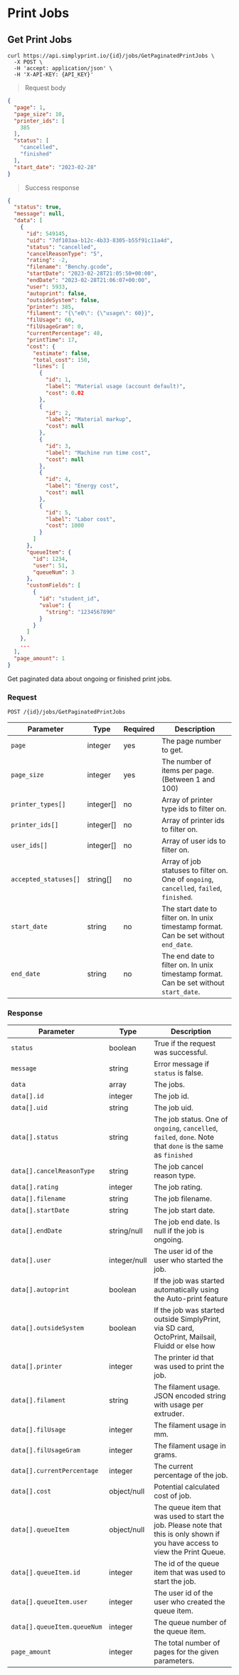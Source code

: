 # Print Jobs

## Get Print Jobs

```shell
curl https://api.simplyprint.io/{id}/jobs/GetPaginatedPrintJobs \
  -X POST \
  -H 'accept: application/json' \
  -H 'X-API-KEY: {API_KEY}'
```

> Request body

```json
{
  "page": 1,
  "page_size": 10,
  "printer_ids": [
    385
  ],
  "status": [
    "cancelled",
    "finished"
  ],
  "start_date": "2023-02-28"
}
```

> Success response

```json
{
  "status": true,
  "message": null,
  "data": [
    {
      "id": 549145,
      "uid": "7df103aa-b12c-4b33-8305-b55f91c11a4d",
      "status": "cancelled",
      "cancelReasonType": "5",
      "rating": -2,
      "filename": "Benchy.gcode",
      "startDate": "2023-02-28T21:05:50+00:00",
      "endDate": "2023-02-28T21:06:07+00:00",
      "user": 5933,
      "autoprint": false,
      "outsideSystem": false,
      "printer": 385,
      "filament": "{\"e0\": {\"usage\": 60}}",
      "filUsage": 60,
      "filUsageGram": 0,
      "currentPercentage": 48,
      "printTime": 17,
      "cost": {
        "estimate": false,
        "total_cost": 150,
        "lines": [
          {
            "id": 1,
            "label": "Material usage (account default)",
            "cost": 0.02
          },
          {
            "id": 2,
            "label": "Material markup",
            "cost": null
          },
          {
            "id": 3,
            "label": "Machine run time cost",
            "cost": null
          },
          {
            "id": 4,
            "label": "Energy cost",
            "cost": null
          },
          {
            "id": 5,
            "label": "Labor cost",
            "cost": 1000
          }
        ]
      },
      "queueItem": {
        "id": 1234,
        "user": 51,
        "queueNum": 3
      },
      "customFields": [
        {
          "id": "student_id",
          "value": {
            "string": "1234567890"
          }
        }
      ]
    },
    ...
  ],
  "page_amount": 1
}
```

Get paginated data about ongoing or finished print jobs.

### Request

`POST /{id}/jobs/GetPaginatedPrintJobs`

| Parameter             | Type      | Required | Description                                                                              |
|-----------------------|-----------|----------|------------------------------------------------------------------------------------------|
| `page`                | integer   | yes      | The page number to get.                                                                  |
| `page_size`           | integer   | yes      | The number of items per page. (Between 1 and 100)                                        |
| `printer_types[]`     | integer[] | no       | Array of printer type ids to filter on.                                                  |
| `printer_ids[]`       | integer[] | no       | Array of printer ids to filter on.                                                       |
| `user_ids[]`          | integer[] | no       | Array of user ids to filter on.                                                          |
| `accepted_statuses[]` | string[]  | no       | Array of job statuses to filter on. One of `ongoing`, `cancelled`, `failed`, `finished`. |
| `start_date`          | string    | no       | The start date to filter on. In unix timestamp format. Can be set without `end_date`.    |
| `end_date`            | string    | no       | The end date to filter on. In unix timestamp format. Can be set without `start_date`.    |

### Response

| Parameter                   | Type         | Description                                                                                                                    |
|-----------------------------|--------------|--------------------------------------------------------------------------------------------------------------------------------|
| `status`                    | boolean      | True if the request was successful.                                                                                            |
| `message`                   | string       | Error message if `status` is false.                                                                                            |
| `data`                      | array        | The jobs.                                                                                                                      |
| `data[].id`                 | integer      | The job id.                                                                                                                    |
| `data[].uid`                | string       | The job uid.                                                                                                                   |
| `data[].status`             | string       | The job status. One of `ongoing`, `cancelled`, `failed`, `done`. Note that `done` is the same as `finished`                    |
| `data[].cancelReasonType`   | string       | The job cancel reason type.                                                                                                    |
| `data[].rating`             | integer      | The job rating.                                                                                                                |
| `data[].filename`           | string       | The job filename.                                                                                                              |
| `data[].startDate`          | string       | The job start date.                                                                                                            |
| `data[].endDate`            | string/null  | The job end date. Is null if the job is ongoing.                                                                               |
| `data[].user`               | integer/null | The user id of the user who started the job.                                                                                   |
| `data[].autoprint`          | boolean      | If the job was started automatically using the Auto-print feature                                                              |
| `data[].outsideSystem`      | boolean      | If the job was started outside SimplyPrint, via SD card, OctoPrint, Mailsail, Fluidd or else how                               |
| `data[].printer`            | integer      | The printer id that was used to print the job.                                                                                 |
| `data[].filament`           | string       | The filament usage. JSON encoded string with usage per extruder.                                                               |
| `data[].filUsage`           | integer      | The filament usage in mm.                                                                                                      |
| `data[].filUsageGram`       | integer      | The filament usage in grams.                                                                                                   |
| `data[].currentPercentage`  | integer      | The current percentage of the job.                                                                                             |
| `data[].cost`               | object/null  | Potential calculated cost of job.                                                                                              |
| `data[].queueItem`          | object/null  | The queue item that was used to start the job. Please note that this is only shown if you have access to view the Print Queue. |
| `data[].queueItem.id`       | integer      | The id of the queue item that was used to start the job.                                                                       |
| `data[].queueItem.user`     | integer      | The user id of the user who created the queue item.                                                                            |
| `data[].queueItem.queueNum` | integer      | The queue number of the queue item.                                                                                            |
| `page_amount`               | integer      | The total number of pages for the given parameters.                                                                            |
